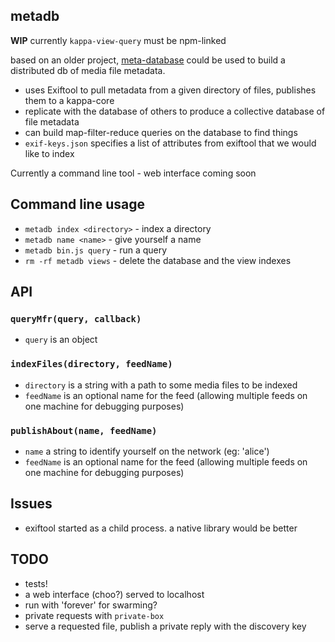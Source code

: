 ## metadb

**WIP**
currently `kappa-view-query` must be npm-linked


based on an older project, [meta-database](https://github.com/ameba23/meta-database)
could be used to build a distributed db of media file metadata. 

- uses Exiftool to pull metadata from a given directory of files, publishes them to a kappa-core
- replicate with the database of others to produce a collective database of file metadata
- can build map-filter-reduce queries on the database to find things
- `exif-keys.json` specifies a list of attributes from exiftool that we would like to index

Currently a command line tool - web interface coming soon

## Command line usage

- `metadb index <directory>` - index a directory
- `metadb name <name>` - give yourself a name
- `metadb bin.js query`  - run a query
- `rm -rf metadb views` - delete the database and the view indexes

## API

### `queryMfr(query, callback)`
- `query` is an object

### `indexFiles(directory, feedName)`
- `directory` is a string with a path to some media files to be indexed
- `feedName` is an optional name for the feed (allowing multiple feeds on one machine for debugging purposes)

### `publishAbout(name, feedName)`
- `name` a string to identify yourself on the network (eg: 'alice')
- `feedName` is an optional name for the feed (allowing multiple feeds on one machine for debugging purposes)

## Issues
- exiftool started as a child process.  a native library would be better

## TODO
- tests!
- a web interface (choo?) served to localhost
- run with 'forever' for swarming?
- private requests with `private-box`
- serve a requested file, publish a private reply with the discovery key 
